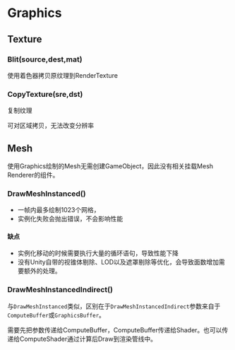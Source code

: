 # Graphics

## Texture

### Blit(source,dest,mat)

使用着色器拷贝原纹理到RenderTexture

### CopyTexture(sre,dst)

复制纹理

可对区域拷贝，无法改变分辨率

## Mesh

使用Graphics绘制的Mesh无需创建GameObject，因此没有相关挂载Mesh Renderer的组件。

### DrawMeshInstanced()

- 一帧内最多绘制1023个网格，
- 实例化失败会抛出错误，不会影响性能

#### 缺点

- 实例化移动的时候需要执行大量的循环语句，导致性能下降
-  没有Unity自带的视锥体剔除、LOD以及遮罩剔除等优化，会导致面数增加需要额外的处理。

### DrawMeshInstancedIndirect()

与`DrawMeshInstanced`类似，区别在于`DrawMeshInstancedIndirect`参数来自于`ComputeBuffer`或`GraphicsBuffer`。

需要先把参数传递给ComputeBuffer，ComputeBuffer传递给Shader。也可以传递给ComputeShader通过计算后Draw到渲染管线中。

